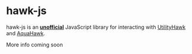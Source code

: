 # hawk-js
hawk-js is an <u>**unofficial**</u> JavaScript library for interacting with [UtilityHawk](https://utilityhawk.com/) and [AquaHawk](https://aquahawk.com/).

More info coming soon
